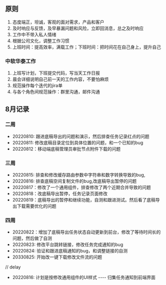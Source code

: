 ## 原则
1. 态度端正，坦诚，客观的面对需求，产品和客户
2. 及时响应与反馈，及早暴漏问题和风险，立即回消息，总之及时响应
2. 工作中不带入私人情绪
3. 根据公司文化，调整工作习惯
1. 上班时间：提高效率，满载工作；下班时间：把时间花在自己身上，提升自己

### 中软华泰工作
1. 上班写计划，下班提交代码，写当天工作日报
2. 晨会详细说明自己前一天的工作内容，不要怕麻烦
2. 规范操作每个迭代的jira单
3. 与各个角色间规范操作：群里沟通，邮件沟通

## 8月记录
### 二周
- 20220810: 跟进底稿导出的问题和演示，然后排查任务记录红点的问题
- 20220811: 修改底稿目录定位到具体位置的问题，和一个已知的bug
- 20220812：移动端底稿管理员审批节点附件下载的问题
### 三周
- 20220815: 排查和修改缓存路由参数中字符串和数字转换导致的bug,
- 20220816: 排查底稿空间复制文件的bug,改底稿导出暂停的问题
- 20220817：修改了一个通用组件，排查修改了两个近期合并导致的问题
- 20220818：改底稿导出暂停，任务记录页面修改
- 20220819：底稿导出的暂停和继续功能，自测和跟进测试。然后看了底稿导出下载需要优化的问题
### 四周
- 20220822：增加了底稿导出任务状态自动更新到前台，修改了等待时间长的问题，然后做了自测
- 20220823: 修改平台跳转链接，修改任务完成通知的bug
- 20220824: 验证和跟进底稿通知的bug，和调整链接的自测
- 20330825: 开始改一键下载修改文件流的问题

// delay
- 20220816: 计划是按修改通用组件的UI样式
---- 归集任务通知到前端界面
